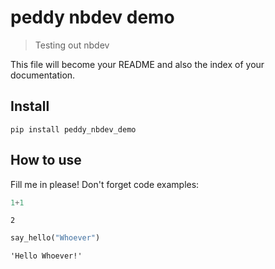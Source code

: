 # peddy nbdev demo
> Testing out nbdev


This file will become your README and also the index of your documentation.

## Install

`pip install peddy_nbdev_demo`

## How to use

Fill me in please! Don't forget code examples:

```python
1+1
```




    2



```python
say_hello("Whoever")
```




    'Hello Whoever!'


